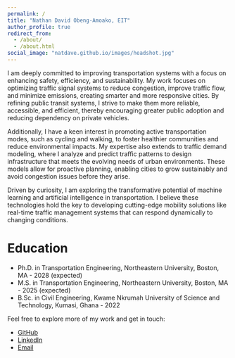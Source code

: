 ```yaml
---
permalink: /
title: "Nathan David Obeng-Amoako, EIT"
author_profile: true
redirect_from: 
  - /about/
  - /about.html
social_image: "natdave.github.io/images/headshot.jpg"
---
```

I am deeply committed to improving transportation systems with a focus on enhancing safety, efficiency, and sustainability. My work focuses on optimizing traffic signal systems to reduce congestion, improve traffic flow, and minimize emissions, creating smarter and more responsive cities. By refining public transit systems, I strive to make them more reliable, accessible, and efficient, thereby encouraging greater public adoption and reducing dependency on private vehicles.

Additionally, I have a keen interest in promoting active transportation modes, such as cycling and walking, to foster healthier communities and reduce environmental impacts. My expertise also extends to traffic demand modeling, where I analyze and predict traffic patterns to design infrastructure that meets the evolving needs of urban environments. These models allow for proactive planning, enabling cities to grow sustainably and avoid congestion issues before they arise.

Driven by curiosity, I am exploring the transformative potential of machine learning and artificial intelligence in transportation. I believe these technologies hold the key to developing cutting-edge mobility solutions like real-time traffic management systems that can respond dynamically to changing conditions.

Education
======
* Ph.D. in Transportation Engineering, Northeastern University, Boston, MA - 2028 (expected)
* M.S. in Transportation Engineering, Northeastern University, Boston, MA - 2025 (expected)
* B.Sc. in Civil Engineering, Kwame Nkrumah University of Science and Technology, Kumasi, Ghana - 2022

Feel free to explore more of my work and get in touch:
- [GitHub](https://github.com/natdave)
- [LinkedIn](http://www.linkedin.com/in/natdave/)
- [Email](mailto:natdave545@gmail.com)
